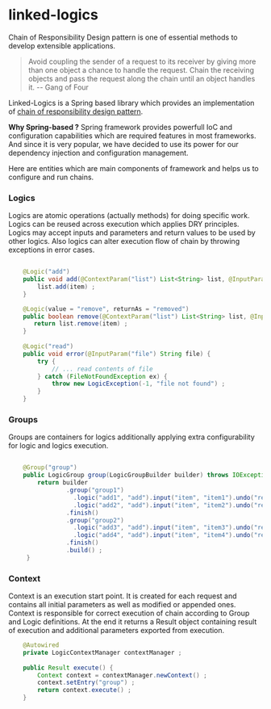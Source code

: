 # linked-logics
Chain of Responsibility Design pattern is one of essential methods to develop extensible applications.
> Avoid coupling the sender of a request to its receiver by giving more than one object a chance to handle the request. Chain the receiving objects and pass the request along the chain until an object handles it. -- Gang of Four


Linked-Logics is a Spring based library which provides an implementation of [chain of responsibility design pattern](https://en.wikipedia.org/wiki/Chain-of-responsibility_pattern). 

**Why Spring-based ?** Spring framework provides powerfull IoC and configuration capabilities which are required features in most frameworks. And since it is very popular, we have decided to use its power for our dependency injection and configuration management. 

Here are entities which are main components of framework and helps us to configure and run chains. 

### Logics
Logics are atomic operations (actually methods) for doing specific work. Logics can be reused across execution which applies DRY principles. Logics may accept inputs and parameters and return values to be used by other logics. Also logics can alter execution flow of chain by throwing exceptions in error cases. 

```java

    @Logic("add")
    public void add(@ContextParam("list") List<String> list, @InputParam("item") String item) {
        list.add(item) ;
    }

    @Logic(value = "remove", returnAs = "removed")
    public boolean remove(@ContextParam("list") List<String> list, @InputParam("item") String item) {
       return list.remove(item) ;
    } 
    
    @Logic("read")
    public void error(@InputParam("file") String file) {
        try {
            // ... read contents of file
        } catch (FileNotFoundException ex) {
            throw new LogicException(-1, "file not found") ;
        }
    }
```

### Groups
Groups are containers for logics additionally applying extra configurability for logic and logics execution.

```java

    @Group("group")
    public LogicGroup group(LogicGroupBuilder builder) throws IOException {
        return builder
                .group("group1")
                  .logic("add1", "add").input("item", "item1").undo("remove")
                  .logic("add2", "add").input("item", "item2").undo("remove")
                .finish()
                .group("group2")
                  .logic("add3", "add").input("item", "item3").undo("remove")
                  .logic("add4", "add").input("item", "item4").undo("remove")
                .finish()
                .build() ;
     }
```

### Context
Context is an execution start point. It is created for each request and contains all initial parameters as well as modified or appended ones. Context is responsible for correct execution of chain according to Group and Logic definitions. At the end it returns a Result object containing result of execution and additional parameters exported from execution.

```java
    @Autowired
    private LogicContextManager contextManager ;
    
    public Result execute() {
        Context context = contextManager.newContext() ;
        context.setEntry("group") ;
        return context.execute() ;
    }
```


